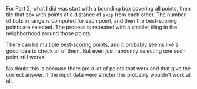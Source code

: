 For Part 2, what I did was start with a bounding box covering all points,
then tile that box with points at a distance of `skip` from each other.
The number of bots in range is computed for each point, and then the
best-scoring points are selected. The process is repeated with a smaller
tiling in the neighborhood around those points.

There can be multiple best-scoring points, and it probably seems like a
good idea to check all of them. But even just randomly selecting one such
point still works!

No doubt this is because there are a lot of points that work and that give
the correct answer. If the input data were stricter this probably wouldn't
work at all.
